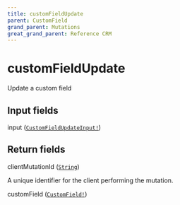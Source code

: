 ```yaml
---
title: customFieldUpdate
parent: CustomField
grand_parent: Mutations
great_grand_parent: Reference CRM
---
```


# customFieldUpdate

Update a custom field

## Input fields

<div class="field-entry ">
  <span id="input" class="field-name anchored">input (<code><a href="/docs/reference_crm/input_object/custom_field/custom_field_update_input">CustomFieldUpdateInput!</a></code>)</span>

  <div class="description-wrapper">

  </div>
</div>

## Return fields

<div class="field-entry ">
  <span id="client_mutation_id" class="field-name anchored">clientMutationId (<code><a href="/docs/reference_crm/scalar/string">String</a></code>)</span>

  <div class="description-wrapper">
   <p>A unique identifier for the client performing the mutation.</p>

  </div>
</div>

<div class="field-entry ">
  <span id="custom_field" class="field-name anchored">customField (<code><a href="/docs/reference_crm/object/custom_field">CustomField!</a></code>)</span>

  <div class="description-wrapper">

  </div>
</div>

